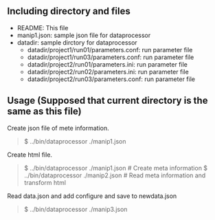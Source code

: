 Including directory and files
--------------

- README: This file
- manip1.json: sample json file for dataprocessor
- datadir: sample dirctory for dataprocessor
  - datadir/project1/run01/parameters.conf: run parameter file
  - datadir/project1/run03/parameters.conf: run parameter file
  - datadir/project2/run01/parameters.ini: run parameter file
  - datadir/project2/run02/parameters.ini: run parameter file
  - datadir/project2/run03/parameters.conf: run parameter file


Usage (Supposed that current directory is the same as this file)
--------
Create json file of mete information.
> $ ../bin/dataprocessor ./manip1.json

Create html file.
> $ ../bin/dataprocessor ./manip1.json  # Create meta information
> $ ../bin/dataprocessor ./manip2.json  # Read meta information and transform html

Read data.json and add configure and save to newdata.json
> $ ../bin/dataprocessor ./manip3.json
